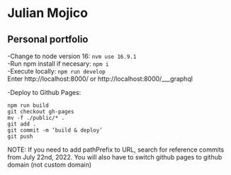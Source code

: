 # Julian Mojico

## Personal portfolio

-Change to node version 16: `nvm use 16.9.1`  
-Run npm install if necesary: `npm i`  
-Execute locally: `npm run develop`  
Enter http://localhost:8000/ or http://localhost:8000/___graphql

-Deploy to Github Pages:

```
npm run build
git checkout gh-pages
mv -f ./public/* .
git add .
git commit -m ‘build & deploy’
git push
```

NOTE: If you need to add pathPrefix to URL, search for reference commits from July 22nd, 2022.
You will also have to switch github pages to github domain (not custom domain)
